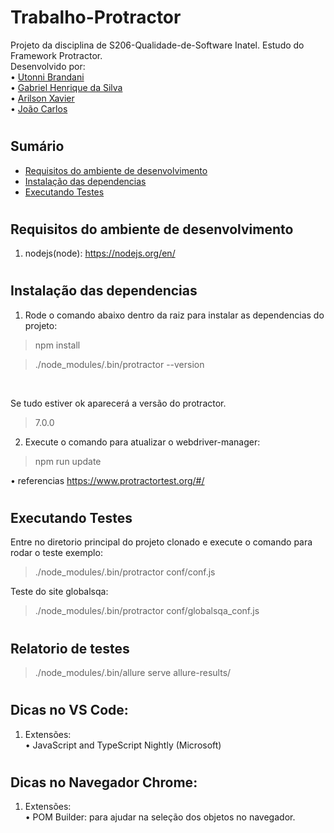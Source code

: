 # Trabalho-Protractor

Projeto da disciplina de S206-Qualidade-de-Software Inatel. Estudo do Framework Protractor.
<br>
Desenvolvido por: <br>
• <a href="https://github.com/Uttoni">Utonni Brandani</a> <br>
• <a href="https://github.com/Redfox0012">Gabriel Henrique da Silva</a> <br>
• <a href="">Arilson Xavier</a> <br>
• <a href="">João Carlos</a>

#

## Sumário
* [Requisitos do ambiente de desenvolvimento](#requisitos)
* [Instalação das dependencias](#dependencias)
* [Executando Testes](#executando-testes)

#
## Requisitos do ambiente de desenvolvimento  <a name="requisitos"></a>

1. nodejs(node):  https://nodejs.org/en/

#
## Instalação das dependencias <a name="dependencias"></a>
1. Rode o comando abaixo dentro da raiz para instalar as dependencias do projeto: 
> npm install

> ./node_modules/.bin/protractor --version
<br>

Se tudo estiver ok aparecerá a versão do protractor.

> 7.0.0 

2. Execute o comando para atualizar o webdriver-manager:
> npm run update

• referencias https://www.protractortest.org/#/

#
## Executando Testes <a name="executando-testes"></a>
Entre no diretorio principal do projeto clonado e execute o comando para rodar o teste exemplo:
>./node_modules/.bin/protractor conf/conf.js

Teste do site globalsqa:

> ./node_modules/.bin/protractor conf/globalsqa_conf.js

#
## Relatorio de testes <a name="executando-testes"></a>

> ./node_modules/.bin/allure serve allure-results/

#
## Dicas no VS Code:
1. Extensões:<br>
    • JavaScript and TypeScript Nightly (Microsoft)

#
## Dicas no Navegador Chrome:
1. Extensões:<br>
    • POM Builder: para ajudar na seleção dos objetos no navegador.